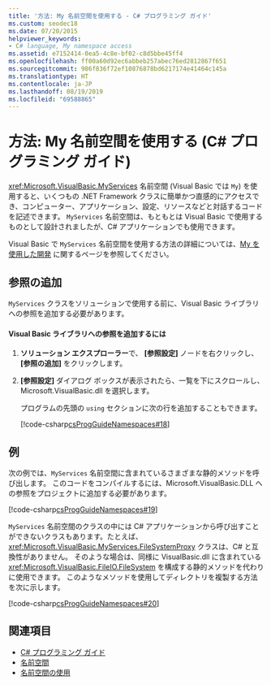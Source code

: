 ```yaml
---
title: '方法: My 名前空間を使用する - C# プログラミング ガイド'
ms.custom: seodec18
ms.date: 07/20/2015
helpviewer_keywords:
- C# language, My namespace access
ms.assetid: e7152414-0ea5-4c8e-bf02-c8d5bbe45ff4
ms.openlocfilehash: ff00a60d92ec6abbeb257abec76ed2812867f651
ms.sourcegitcommit: 986f836f72ef10876878bd6217174e41464c145a
ms.translationtype: HT
ms.contentlocale: ja-JP
ms.lasthandoff: 08/19/2019
ms.locfileid: "69588865"
---
```

# <a name="how-to-use-the-my-namespace-c-programming-guide"></a>方法: My 名前空間を使用する (C# プログラミング ガイド)
<xref:Microsoft.VisualBasic.MyServices> 名前空間 (Visual Basic では `My`) を使用すると、いくつもの .NET Framework クラスに簡単かつ直感的にアクセスでき、コンピューター、アプリケーション、設定、リソースなどと対話するコードを記述できます。 `MyServices` 名前空間は、もともとは Visual Basic で使用するものとして設計されましたが、C# アプリケーションでも使用できます。  
  
 Visual Basic で `MyServices` 名前空間を使用する方法の詳細については、[My を使用した開発](../../../visual-basic/developing-apps/development-with-my/index.md) に関するページを参照してください。  
  
## <a name="adding-a-reference"></a>参照の追加  
 `MyServices` クラスをソリューションで使用する前に、Visual Basic ライブラリへの参照を追加する必要があります。  
  
#### <a name="to-add-a-reference-to-the-visual-basic-library"></a>Visual Basic ライブラリへの参照を追加するには  
  
1. **ソリューション エクスプローラー**で、 **[参照設定]** ノードを右クリックし、 **[参照の追加]** をクリックします。  
  
2. **[参照設定]** ダイアログ ボックスが表示されたら、一覧を下にスクロールし、Microsoft.VisualBasic.dll を選択します。  
  
     プログラムの先頭の `using` セクションに次の行を追加することもできます。  
  
     [!code-csharp[csProgGuideNamespaces#18](~/samples/snippets/csharp/VS_Snippets_VBCSharp/csProgGuideNamespaces/CS/Namespaces3.cs#18)]  
  
## <a name="example"></a>例  
 次の例では、`MyServices` 名前空間に含まれているさまざまな静的メソッドを呼び出します。 このコードをコンパイルするには、Microsoft.VisualBasic.DLL への参照をプロジェクトに追加する必要があります。  
  
 [!code-csharp[csProgGuideNamespaces#19](~/samples/snippets/csharp/VS_Snippets_VBCSharp/csProgGuideNamespaces/CS/Namespaces3.cs#19)]  
  
 `MyServices` 名前空間のクラスの中には C# アプリケーションから呼び出すことができないクラスもあります。たとえば、<xref:Microsoft.VisualBasic.MyServices.FileSystemProxy> クラスは、C# と互換性がありません。 そのような場合は、同様に VisualBasic.dll に含まれている <xref:Microsoft.VisualBasic.FileIO.FileSystem> を構成する静的メソッドを代わりに使用できます。 このようなメソッドを使用してディレクトリを複製する方法を次に示します。  
  
 [!code-csharp[csProgGuideNamespaces#20](~/samples/snippets/csharp/VS_Snippets_VBCSharp/csProgGuideNamespaces/CS/Namespaces3.cs#20)]  
  
## <a name="see-also"></a>関連項目

- [C# プログラミング ガイド](../index.md)
- [名前空間](./index.md)
- [名前空間の使用](./using-namespaces.md)
